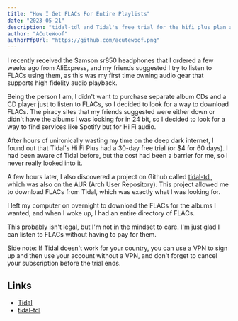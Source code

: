 ```yaml
---
title: "How I Get FLACs For Entire Playlists"
date: "2023-05-21"
description: "tidal-tdl and Tidal's free trial for the hifi plus plan are a godsend for anyone who's looking for FLACs but can't afford them"
author: "ACuteWoof"
authorPfpUrl: "https://github.com/acutewoof.png"
---
```


I recently received the Samson sr850 headphones that I ordered a few weeks ago from AliExpress, and my friends suggested I try to listen to FLACs using them, as this was my first time owning audio gear that supports high fidelity audio playback.

Being the person I am, I didn't want to purchase separate album CDs and a CD player just to listen to FLACs, so I decided to look for a way to download FLACs. The piracy sites that my friends suggested were either down or didn't have the albums I was looking for in 24 bit, so I decided to look for a way to find services like Spotify but for Hi Fi audio.

After hours of unironically wasting my time on the deep dark internet, I found out that Tidal's Hi Fi Plus had a 30-day free trial (or $4 for 60 days). I had been aware of Tidal before, but the cost had been a barrier for me, so I never really looked into it.

A few hours later, I also discovered a project on Github called [tidal-tdl](https://github.com/yaronzz/Tidal-Media-Downloader), which was also on the AUR (Arch User Repository). This project allowed me to download FLACs from Tidal, which was exactly what I was looking for.

I left my computer on overnight to download the FLACs for the albums I wanted, and when I woke up, I had an entire directory of FLACs.

This probably isn't legal, but I'm not in the mindset to care. I'm just glad I can listen to FLACs without having to pay for them.

Side note: If Tidal doesn't work for your country, you can use a VPN to sign up and then use your account without a VPN, and don't forget to cancel your subscription before the trial ends.

## Links

- [Tidal](https://tidal.com)
- [tidal-tdl](https://github.com/yaronzz/Tidal-Media-Downloader)
